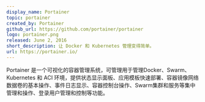 ```yaml
---
display_name: Portainer
topic: portainer
created_by: Portainer
github_url: https://github.com/portainer/portainer
logo: portainer.png
released: June 2, 2016
short_description: 让 Docker 和 Kubernetes 管理变得简单。
url: https://portainer.io/
---
```

Portainer 是一个可视化的容器管理系统，可管理用于管理Docker、Swarm、Kubernetes 和 ACI 环境，提供状态显示面板、应用模板快速部署、容器镜像网络数据卷的基本操作、事件日志显示、容器控制台操作、Swarm集群和服务等集中管理和操作、登录用户管理和控制等功能。